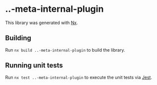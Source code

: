 # ..-meta-internal-plugin

This library was generated with [Nx](https://nx.dev).

## Building

Run `nx build ..-meta-internal-plugin` to build the library.

## Running unit tests

Run `nx test ..-meta-internal-plugin` to execute the unit tests via [Jest](https://jestjs.io).
